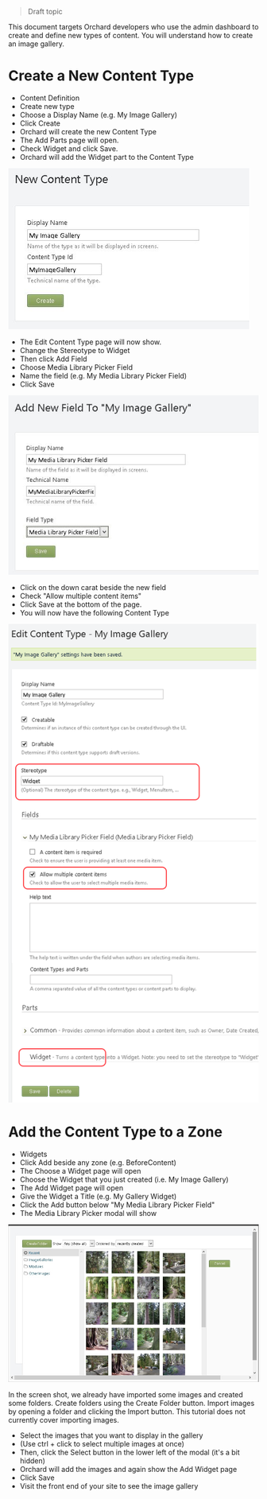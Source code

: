 > Draft topic 

This document targets Orchard developers who use the admin dashboard to create and define new types of content. You will understand how to create an image gallery.

# Create a New Content Type

- Content Definition
- Create new type
- Choose a Display Name (e.g. My Image Gallery)
- Click Create
- Orchard will create the new Content Type
- The Add Parts page will open.
- Check Widget and click Save.
- Orchard will add the Widget part to the Content Type

![New content type](/Attachments/Creating-an-image-gallery/new-content-type.jpg)

- The Edit Content Type page will now show.
- Change the Stereotype to Widget
- Then click Add Field
- Choose Media Library Picker Field
- Name the field (e.g. My Media Library Picker Field)
- Click Save

![Add a new field](/Attachments/Creating-an-image-gallery/add-new-field.jpg)

- Click on the down carat beside the new field
- Check "Allow multiple content items"
- Click Save at the bottom of the page.
- You will now have the following Content Type

![Finished content type](/Attachments/Creating-an-image-gallery/finished-content-type.jpg)

# Add the Content Type to a Zone

- Widgets
- Click Add beside any zone (e.g. BeforeContent)
- The Choose a Widget page will open
- Choose the Widget that you just created (i.e. My Image Gallery)
- The Add Widget page will open
- Give the Widget a Title (e.g. My Gallery Widget)
- Click the Add button below "My Media Library Picker Field"
- The Media Library Picker modal will show

 ![Finished content type](/Attachments/Creating-an-image-gallery/modal-popup.jpg)

In the screen shot, we already have imported some images and created some folders. Create folders using the Create Folder button. Import images by opening a folder and clicking the Import button. This tutorial does not currently cover importing images.

- Select the images that you want to display in the gallery 
- (Use ctrl + click to select multiple images at once)
- Then, click the Select button in the lower left of the modal (it's a bit hidden)
- Orchard will add the images and again show the Add Widget page
- Click Save
- Visit the front end of your site to see the image gallery
